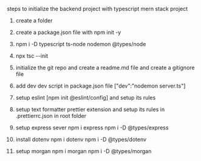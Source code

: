 steps to initialize the backend project with typescript mern stack project
1. create a folder
2. create a package.json file with npm init -y
3. npm i -D typescript ts-node nodemon @types/node
4. npx tsc --init
5. initialize the git repo and create a readme.md file and create a gitignore file
6. add dev dev script in package.json file ["dev":"nodemon server.ts"]
7. setup eslint [npm init @eslint/config] and setup its rules
8. setup text formatter prettier extension and setup its rules in .prettierrc.json in root folder

9. setup express sever
 npm i express
 npm i -D @types/express

10. install dotenv
 npm i dotenv
 npm i -D @types/dotenv

11. setup morgan
 npm i morgan
 npm i -D @types/morgan
